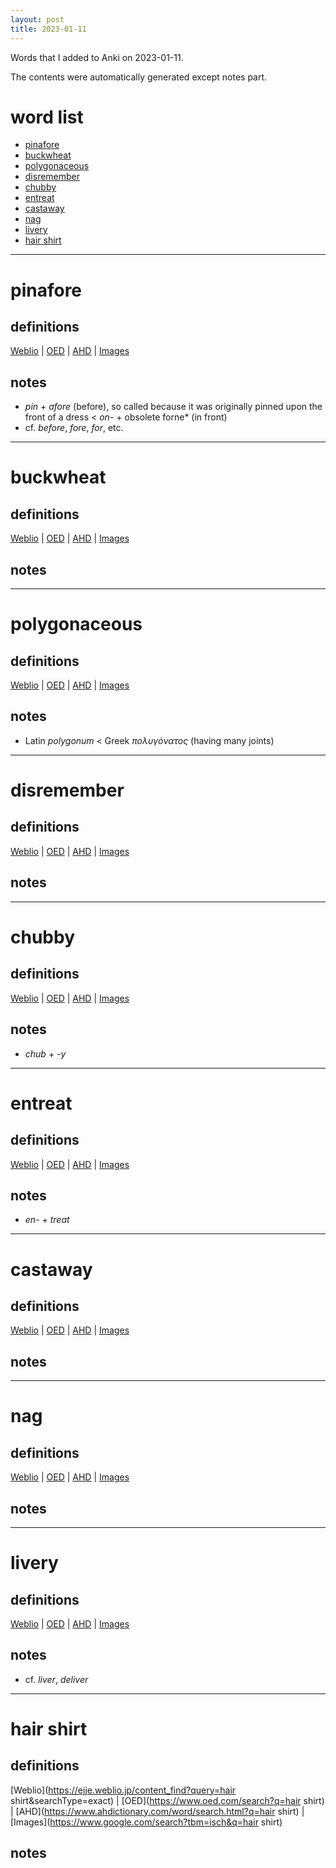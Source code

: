 ```yaml
---
layout: post
title: 2023-01-11
---
```


Words that I added to Anki on 2023-01-11.

The contents were automatically generated except notes part.
# word list
- [pinafore](#pinafore)
- [buckwheat](#buckwheat)
- [polygonaceous](#polygonaceous)
- [disremember](#disremember)
- [chubby](#chubby)
- [entreat](#entreat)
- [castaway](#castaway)
- [nag](#nag)
- [livery](#livery)
- [hair shirt](#hair-shirt)

---

# pinafore
## definitions
[Weblio](https://ejje.weblio.jp/content_find?query=pinafore&searchType=exact)
|
[OED](https://www.oed.com/search?q=pinafore)
|
[AHD](https://www.ahdictionary.com/word/search.html?q=pinafore)
|
[Images](https://www.google.com/search?tbm=isch&q=pinafore)

## notes
- *pin* + *afore* (before), so called because it was originally pinned upon the front of a dress &lt; *on-* + obsolete forne* (in front)
- cf. *before*, *fore*, *for*, etc.

---

# buckwheat
## definitions
[Weblio](https://ejje.weblio.jp/content_find?query=buckwheat&searchType=exact)
|
[OED](https://www.oed.com/search?q=buckwheat)
|
[AHD](https://www.ahdictionary.com/word/search.html?q=buckwheat)
|
[Images](https://www.google.com/search?tbm=isch&q=buckwheat)

## notes

---

# polygonaceous
## definitions
[Weblio](https://ejje.weblio.jp/content_find?query=polygonaceous&searchType=exact)
|
[OED](https://www.oed.com/search?q=polygonaceous)
|
[AHD](https://www.ahdictionary.com/word/search.html?q=polygonaceous)
|
[Images](https://www.google.com/search?tbm=isch&q=polygonaceous)

## notes
- Latin *polygonum* &lt; Greek *πολυγόνατος* (having many joints)

---

# disremember
## definitions
[Weblio](https://ejje.weblio.jp/content_find?query=disremember&searchType=exact)
|
[OED](https://www.oed.com/search?q=disremember)
|
[AHD](https://www.ahdictionary.com/word/search.html?q=disremember)
|
[Images](https://www.google.com/search?tbm=isch&q=disremember)

## notes

---

# chubby
## definitions
[Weblio](https://ejje.weblio.jp/content_find?query=chubby&searchType=exact)
|
[OED](https://www.oed.com/search?q=chubby)
|
[AHD](https://www.ahdictionary.com/word/search.html?q=chubby)
|
[Images](https://www.google.com/search?tbm=isch&q=chubby)

## notes
- *chub* + *-y*

---

# entreat
## definitions
[Weblio](https://ejje.weblio.jp/content_find?query=entreat&searchType=exact)
|
[OED](https://www.oed.com/search?q=entreat)
|
[AHD](https://www.ahdictionary.com/word/search.html?q=entreat)
|
[Images](https://www.google.com/search?tbm=isch&q=entreat)

## notes
- *en-* + *treat*

---

# castaway
## definitions
[Weblio](https://ejje.weblio.jp/content_find?query=castaway&searchType=exact)
|
[OED](https://www.oed.com/search?q=castaway)
|
[AHD](https://www.ahdictionary.com/word/search.html?q=castaway)
|
[Images](https://www.google.com/search?tbm=isch&q=castaway)

## notes

---

# nag
## definitions
[Weblio](https://ejje.weblio.jp/content_find?query=nag&searchType=exact)
|
[OED](https://www.oed.com/search?q=nag)
|
[AHD](https://www.ahdictionary.com/word/search.html?q=nag)
|
[Images](https://www.google.com/search?tbm=isch&q=nag)

## notes

---

# livery
## definitions
[Weblio](https://ejje.weblio.jp/content_find?query=livery&searchType=exact)
|
[OED](https://www.oed.com/search?q=livery)
|
[AHD](https://www.ahdictionary.com/word/search.html?q=livery)
|
[Images](https://www.google.com/search?tbm=isch&q=livery)

## notes
- cf. *liver*, *deliver*

---

# hair shirt
## definitions
[Weblio](https://ejje.weblio.jp/content_find?query=hair shirt&searchType=exact)
|
[OED](https://www.oed.com/search?q=hair shirt)
|
[AHD](https://www.ahdictionary.com/word/search.html?q=hair shirt)
|
[Images](https://www.google.com/search?tbm=isch&q=hair shirt)

## notes

